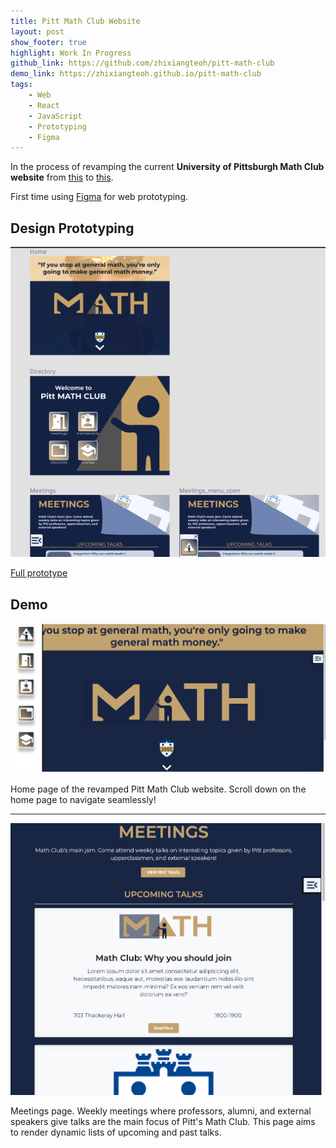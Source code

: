 ```yaml
---
title: Pitt Math Club Website
layout: post
show_footer: true
highlight: Work In Progress
github_link: https://github.com/zhixiangteoh/pitt-math-club
demo_link: https://zhixiangteoh.github.io/pitt-math-club
tags:
    - Web
    - React
    - JavaScript
    - Prototyping
    - Figma
---
```


In the process of revamping the current **University of Pittsburgh Math Club website** from [this](http://www.pitt.edu/~sorc/mathclub/) to [this](https://zhixiangteoh.github.io/pitt-math-club).

First time using [Figma](https://www.figma.com/) for web prototyping.

## Design Prototyping

![Pitt Math Club Website Figma Prototype](/images/pitt-math-club_figma.png)

[Full prototype](https://www.figma.com/file/DEZlPPbR0SSjoT42Me5mmR/desktop?node-id=0%3A1)

## Demo

![Pitt Math Club Website Home Page](/images/pitt-math-club_home.png)

Home page of the revamped Pitt Math Club website. Scroll down on the home page to navigate seamlessly!

___

![Pitt Math Club Website Meetings Page](/images/pitt-math-club_meetings.png)

Meetings page. Weekly meetings where professors, alumni, and external speakers give talks are the main focus of Pitt's Math Club. This page aims to render dynamic lists of upcoming and past talks.

<!-- ---
{: data-content="footnotes"} -->
